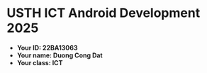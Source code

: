 # USTH ICT Android Development 2025

* **Your ID: 22BA13063**
* **Your name: Duong Cong Dat**
* **Your class: ICT**
